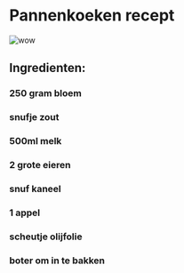 # Pannenkoeken recept
![wow](https://pannenkoekenbeslag.nl/images/pannenkoeken_normaal-nobg.png)

## Ingredienten:
### 250 gram bloem
### snufje zout
### 500ml melk
### 2 grote eieren
### snuf kaneel
### 1 appel
### scheutje olijfolie
### boter om in te bakken
